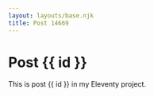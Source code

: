 ```yaml
---
layout: layouts/base.njk
title: Post 14669
---
```


# Post {{ id }}

This is post {{ id }} in my Eleventy project.
